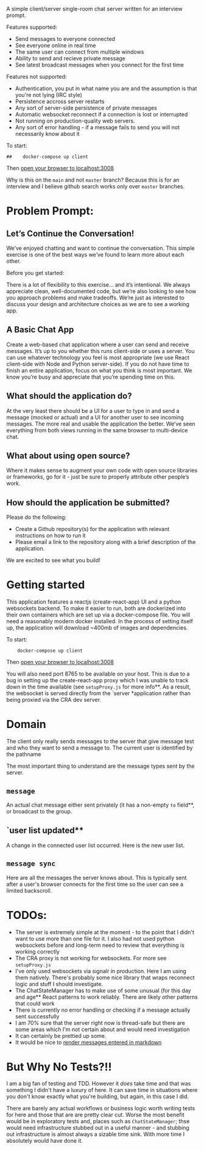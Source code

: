 A simple client/server single-room chat server written for an interview prompt.

Features supported:
- Send messages to everyone connected
- See everyone online in real time
- The same user can connect from multiple windows
- Ability to send and recieve private message
- See latest broadcast messages when you connect for the first time

Features not supported:
- Authentication, you put in what name you are and the assumption is that you're not lying (IRC style)
- Persistence accross server restarts
- Any sort of server-side persistence of private messages
- Automatic websocket reconnect if a connection is lost or interrupted
- Not running on production-quality web servers.
- Any sort of error handling - if a message fails to send you will not necessarily know about it

To start:

```
##    docker-compose up client
```

Then [open your browser to localhost:3008](http://localhost:3008)

Why is this on the `main` and not `master` branch? Because this is for an interview and I believe github search works only over `master` branches.

# Problem Prompt:

## Let’s Continue the Conversation!

We’ve enjoyed chatting and want to continue the conversation. This simple exercise is one of the best ways we’ve found to learn more about each other.

Before you get started:

There is a lot of flexibility to this exercise... and it’s intentional. We always appreciate clean, well-documented code, but we’re also looking to see how you approach problems and make tradeoffs. We’re just as interested to discuss your design and architecture choices as we are to see a working app.

## A Basic Chat App

Create a web-based chat application where a user can send and receive messages. It’s up to you whether this runs client-side or uses a server. You can use whatever technology you feel is most appropriate (we use React client-side with Node and Python server-side). If you do not have time to finish an entire application, focus on what you think is most important. We know you’re busy and appreciate that you’re spending time on this.

## What should the application do?

At the very least there should be a UI for a user to type in and send a message (mocked or actual) and a UI for another user to see incoming messages. The more real and usable the application the better. We’ve seen everything from both views running in the same browser to
multi-device chat.

## What about using open source?

Where it makes sense to augment your own code with open source libraries or frameworks, go for it - just be sure to properly attribute other people’s work.

## How should the application be submitted?

Please do the following:
- Create a Github repository(s) for the application with relevant instructions on how to run it
- Please email a link to the repository along with a brief description of the application.

We are excited to see what you build!

# Getting started

This application features a reactjs (create-react-app) UI and a python websockets backend. To make it easier to run, both are dockerized into their own containers which are set up via a docker-compose file. You will need a reasonably modern docker installed. In the process of setting itself up, the application will download ~400mb of images and dependencies.

To start:

```
    docker-compose up client
```

Then [open your browser to localhost:3008](http://localhost:3008)

You will also need port 8765 to be available on your host. This is due to a bug in setting up the create-react-app proxy which I was unable to track down in the time available (see `setupProxy.js` for more info**. As a result, the websocket is served directly from the `server *application rather than being proxied via the CRA dev server.

# Domain

The client only really sends messages to the server that give message test and who they want to send a message to. The current user is identified by the pathname

The most important thing to understand are the message types sent by the server.

## `message`

An actual chat message either sent privately (it has a non-empty `to` field**, or broadcast to the group.

## `user list updated**

A change in the connected user list occurred. Here is the new user list.

## `message sync`

Here are all the messages the server knows about. This is typically sent after a user's browser connects for the first time so the user can see a limited backscroll.


# TODOs:

- The server is extremely simple at the moment - to the point that I didn't want to use more than one file for it. I also had not used python websockets before and long-term need to review that everything is working correctly
- The CRA proxy is not working for websockets. For more see `setupProxy.js`
- I've only used websockets via signalr in production. Here I am using them natively. There's probably some nice library that wraps reconnect logic and stuff I should investigate.
- The ChatStateManager has to make use of some unusual (for this day and age** React patterns to work reliably. There are likely other patterns that could work
- There is currently no error handling or checking if a message actually sent successfully
- I am 70% sure that the server right now is thread-safe but there are some areas which I'm not certain about and would need investigation
- It can certainly be prettied up some.
- It would be nice to [render messages entered in markdown](https://www.npmjs.com/package/react-markdown)

# But Why No Tests?!!

I am a big fan of testing and TDD. However it *does* take time and that was something I didn't have a luxury of here. It can save time in situations where you don't know exactly what you're building, but again, in this case I did.

There are barely any actual workflows or business logic worth writing tests for here and those that are are pretty clear cut. Worse the most benefit would be in exploratory tests and, places such as `ChatStateManager`; thse would need infrastructure stubbed out in a useful manner - and stubbing out infrastructure is almost always a sizable time sink. With more time I absolutely would have done it.

